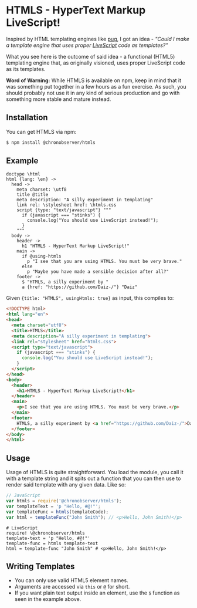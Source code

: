 # HTMLS - HyperText Markup LiveScript!

Inspired by HTML templating engines like [pug](https://pugjs.org/), I got an idea - *"Could I make a template engine that uses proper [LiveScript](http://livescript.net) code as templates?"*

What you see here is the outcome of said idea - a functional (HTML5) templating engine that, as originally visioned, uses proper LiveScript code as its templates.

**Word of Warning:** While HTMLS is available on npm, keep in mind that it was something put together in a few hours as a fun exercise. As such, you should probably not use it in any kind of serious production and go with something more stable and mature instead.

## Installation

You can get HTMLS via npm:

```bash
$ npm install @chronobserver/htmls
```

## Example

```livescript
doctype \html
html {lang: \en} ->
  head ->
    meta charset: \utf8
    title @title
    meta description: "A silly experiment in templating"
    link rel: \stylesheet href: \htmls.css
    script {type: "text/javascript"} """
      if (javascript === "stinks") {
        console.log("You should use LiveScript instead!");
      }
    """
  body ->
    header ->
      h1 "HTMLS - HyperText Markup LiveScript!" 
    main ->
      if @using-htmls
        p "I see that you are using HTMLS. You must be very brave."
      else
        p "Maybe you have made a sensible decision after all?"
    footer ->
      $ "HTMLS, a silly experiment by "
      a {href: "https://github.com/Daiz-/"} "Daiz"
```

Given `{title: "HTMLS", usingHtmls: true}` as input, this compiles to:

```html
<!DOCTYPE html>
<html lang="en">
<head>
  <meta charset="utf8">
  <title>HTMLS</title>
  <meta description="A silly experiment in templating">
  <link rel="stylesheet" href="htmls.css">
  <script type="text/javascript">
    if (javascript === "stinks") {
      console.log("You should use LiveScript instead!");
    }
  </script>
</head>
<body>
  <header>
    <h1>HTMLS - HyperText Markup LiveScript!</h1>
  </header>
  <main>
    <p>I see that you are using HTMLS. You must be very brave.</p>
  </main>
  <footer>
    HTMLS, a silly experiment by <a href="https://github.com/Daiz-/">Daiz</a>
  </footer>
</body>
</html>
```

## Usage

Usage of HTMLS is quite straightforward. You load the module, you call it with a template string and it spits out a function that you can then use to render said template with any given data. Like so:

```javascript
// JavaScript
var htmls = require('@chronobserver/htmls');
var templateText = 'p "Hello, #@!"';
var templateFunc = htmls(templateCode);
var html = templateFunc("John Smith"); // <p>Hello, John Smith!</p> 
```

```livescript
# LiveScript
require! \@chronobserver/htmls
template-text = 'p "Hello, #@!"'
template-func = htmls template-text
html = template-func "John Smith" # <p>Hello, John Smith!</p>
```

## Writing Templates

- You can only use valid HTML5 element names.
- Arguments are accessed via `this` or `@` for short.
- If you want plain text output inside an element, use the `$` function as seen in the example above.
